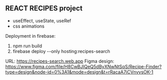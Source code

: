 ## REACT RECIPES project

- useEffect, useState, useRef
- css animations

Deployment in firebase:
1. npm run build
2. firebase deploy --only hosting:recipes-search

URL: https://recipes-search.web.app
Figma design: https://www.figma.com/file/H8CwBJIQeQ5dByXNwNtSqS/Recipe-Finder?type=design&node-id=0%3A1&mode=design&t=rRacaA7iCVnvvsOK-1